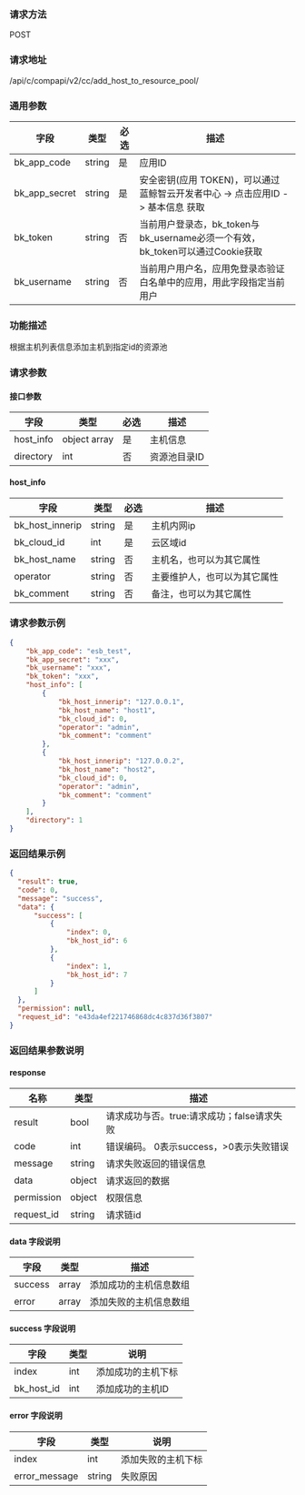 
### 请求方法

POST


### 请求地址

/api/c/compapi/v2/cc/add_host_to_resource_pool/


### 通用参数

| 字段 | 类型 | 必选 |  描述 |
|-----------|------------|--------|------------|
| bk_app_code  |  string    | 是 | 应用ID     |
| bk_app_secret|  string    | 是 | 安全密钥(应用 TOKEN)，可以通过 蓝鲸智云开发者中心 -> 点击应用ID -> 基本信息 获取 |
| bk_token     |  string    | 否 | 当前用户登录态，bk_token与bk_username必须一个有效，bk_token可以通过Cookie获取 |
| bk_username  |  string    | 否 | 当前用户用户名，应用免登录态验证白名单中的应用，用此字段指定当前用户 |


### 功能描述

根据主机列表信息添加主机到指定id的资源池

### 请求参数



#### 接口参数

| 字段                  |  类型        | 必选	 |  描述                |
|----------------------|--------------|--------|---------------------|
| host_info            | object array | 是     | 主机信息              |
| directory            | int          | 否     | 资源池目录ID           |

#### host_info
| 字段             |  类型  | 必选 |  描述                    |
|-----------------|--------|-----|-------------------------|
| bk_host_innerip | string | 是  | 主机内网ip                |
| bk_cloud_id | int | 是  | 云区域id                |
| bk_host_name    | string | 否  | 主机名，也可以为其它属性    |
| operator        | string | 否  | 主要维护人，也可以为其它属性 |
| bk_comment      | string | 否  | 备注，也可以为其它属性      |

### 请求参数示例

```json
{
    "bk_app_code": "esb_test",
    "bk_app_secret": "xxx",
    "bk_username": "xxx",
    "bk_token": "xxx",
    "host_info": [
        {
            "bk_host_innerip": "127.0.0.1",
            "bk_host_name": "host1",
            "bk_cloud_id": 0,
            "operator": "admin",
            "bk_comment": "comment"
        },
        {
            "bk_host_innerip": "127.0.0.2",
            "bk_host_name": "host2",
            "bk_cloud_id": 0,
            "operator": "admin",
            "bk_comment": "comment"
        }
    ],
    "directory": 1
}
```

### 返回结果示例

```json
{
  "result": true,
  "code": 0,
  "message": "success",
  "data": {
      "success": [
          {
              "index": 0,
              "bk_host_id": 6
          },
          {
              "index": 1,
              "bk_host_id": 7
          }
      ]
  },
  "permission": null,
  "request_id": "e43da4ef221746868dc4c837d36f3807"
}

```

### 返回结果参数说明

#### response

| 名称    | 类型   | 描述                                    |
| ------- | ------ | ------------------------------------- |
| result  | bool   | 请求成功与否。true:请求成功；false请求失败 |
| code    | int    | 错误编码。 0表示success，>0表示失败错误    |
| message | string | 请求失败返回的错误信息                    |
| data    | object | 请求返回的数据                           |
| permission    | object | 权限信息    |
| request_id    | string | 请求链id    |

#### data 字段说明

| 字段     | 类型  | 描述                |
| ------- | ----- | ------------------ |
| success | array | 添加成功的主机信息数组 |
| error   | array | 添加失败的主机信息数组 |

#### success 字段说明

| 字段        | 类型 | 说明             |
| ---------- | ---- | --------------- |
| index      | int  | 添加成功的主机下标 |
| bk_host_id | int  | 添加成功的主机ID   |

#### error 字段说明

| 字段           | 类型   | 说明             |
| ------------- | ------ | --------------- |
| index         | int    | 添加失败的主机下标 |
| error_message | string | 失败原因         |